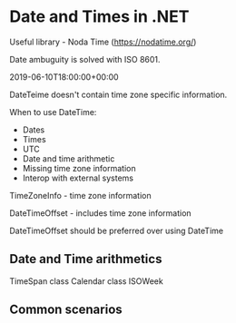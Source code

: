 # Date and Times in .NET
Useful library - Noda Time (https://nodatime.org/)

Date ambuguity is solved with ISO 8601.

2019-06-10T18:00:00+00:00

DateTeime doesn't contain time zone specific information.

When to use DateTime:
- Dates
- Times
- UTC
- Date and time arithmetic
- Missing time zone information
- Interop with external systems

TimeZoneInfo - time zone information

DateTimeOffset - includes time zone information

DateTimeOffset should be preferred over using DateTime

## Date and Time arithmetics
TimeSpan class
Calendar class
ISOWeek
## Common scenarios
